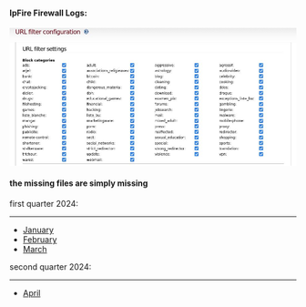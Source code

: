 #### IpFire Firewall Logs:

<img src="https://github.com/universalbit-dev/universalbit-dev/blob/main/ipfire/firewall_logs/images/ipfire_url_filter_configuration.jpg" width="auto"></img>

#### the missing files are simply missing

first quarter 2024:

---
* [January](https://github.com/universalbit-dev/universalbit-dev/blob/main/ipfire/firewall_logs/files/january_2024_threatanalyzer.csv)
* [February](https://github.com/universalbit-dev/universalbit-dev/blob/main/ipfire/firewall_logs/files/february_2024_threatanalyzer.csv)
* [March](https://github.com/universalbit-dev/universalbit-dev/tree/main/ipfire/firewall_logs/files/march)

second quarter 2024:

---
* [April](https://github.com/universalbit-dev/universalbit-dev/tree/main/ipfire/firewall_logs/files/april)
